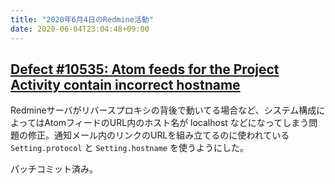 ```yaml
---
title: "2020年6月4日のRedmine活動"
date: 2020-06-04T23:04:48+09:00
---
```


## [Defect #10535: Atom feeds for the Project Activity contain incorrect hostname](https://www.redmine.org/issues/10535)

Redmineサーバがリバースプロキシの背後で動いてる場合など、システム構成によってはAtomフィードのURL内のホスト名が localhost などになってしまう問題の修正。通知メール内のリンクのURLを組み立てるのに使われている `Setting.protocol` と `Setting.hostname` を使うようにした。

パッチコミット済み。